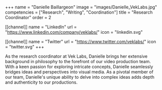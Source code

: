 +++
 name = "Danielle Baillargeon"
 image = "images/Danielle_VekLabs.jpg"
 competencies = ["Research", "Writing", "Coordination"]
 title = "Research Coordinator"
 order = 2

 [[channel]]
  name = "LinkedIn"
  url = "https://www.linkedin.com/company/veklabs/"
  icon = "linkedin.svg"

[[channel]]
  name = "Twitter"
  url = "https://www.twitter.com/veklabs/"
  icon = "twitter.svg"
+++

As the research coordinator at Vek Labs, Danielle brings her extensive background in philosophy to the forefront of our video production team. With a keen passion for exploring intricate concepts, Danielle seamlessly bridges ideas and perspectives into visual media. As a pivotal member of our team, Danielle's unique ability to delve into complex ideas adds depth and authenticity to our productions.
